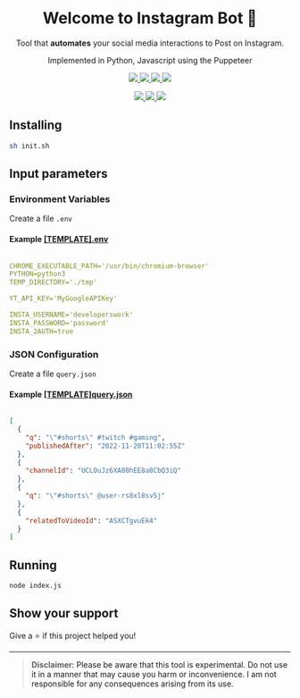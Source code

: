 <h1 align="center">Welcome to Instagram Bot 👋</h1>
<p align="center">Tool that <b>automates</b> your social media interactions to Post on Instagram.</p>
<p align="center">Implemented in Python, Javascript using the Puppeteer<p>
<p align="center">
  <a href="https://github.com/developerswork/Instagram-Bot/blob/master/LICENSE" target="_blank">
    <img src="https://img.shields.io/badge/license-GPLv3-blue.svg?style=for-the-badge" target="_blank"/>
  </a>
  <a href="https://www.python.org/" target="_blank">
    <img src="https://img.shields.io/badge/built%20with-Python3-blue.svg?style=for-the-badge&logo=python" />
  </a>
  <a href="https://nodejs.org/en" target="_blank">
    <img src="https://img.shields.io/badge/built%20with-NodeJs-green.svg?style=for-the-badge&logo=javascript" />
  </a>
  <a href="https://github.com/puppeteer/puppeteer" target="_blank">
    <img src="https://img.shields.io/github/package-json/dependency-version/DevelopersWork/Instagram-Bot/puppeteer?filename=package.json&logo=puppeteer&style=for-the-badge" />
  </a>
</p>
<p align="center">
  <a href="#stars">
    <img src="https://img.shields.io/github/stars/developerswork/Instagram-Bot?style=social" />
  </a>
  <a href="#forks">
    <img src="https://img.shields.io/github/forks/developerswork/Instagram-Bot?style=social" />
  </a>
  <a href="#watchers">
    <img src="https://img.shields.io/github/watchers/developerswork/Instagram-Bot?style=social" />
  </a>
</p>

## Installing

```sh
sh init.sh
```

## Input parameters

### Environment Variables
Create a file `.env`
#### Example [[TEMPLATE].env](https://raw.githubusercontent.com/DevelopersWork/Instagram-Bot/master/%5BTEMPLATE%5D.env?token=GHSAT0AAAAAABXUHCQEUDIHP7OHA7X7BRHUY32LHVQ)
```yaml

CHROME_EXECUTABLE_PATH='/usr/bin/chromium-browser'
PYTHON=python3
TEMP_DIRECTORY='./tmp'

YT_API_KEY='MyGoogleAPIKey'

INSTA_USERNAME='developerswork'
INSTA_PASSWORD='password'
INSTA_2AUTH=true

```

### JSON Configuration
Create a file `query.json`
#### Example [[TEMPLATE]query.json](https://raw.githubusercontent.com/DevelopersWork/Instagram-Bot/master/%5BTEMPLATE%5Dquery.json?token=GHSAT0AAAAAABXUHCQFFCB4BOMPUIVR73VGY32LOOQ)
```json

[
  {
    "q": "\"#shorts\" #twitch #gaming",
    "publishedAfter": "2022-11-20T11:02:55Z"
  },
  {
    "channelId": "UCLOuJz6XA80hEE8a8CbQ3iQ"
  },
  {
    "q": "\"#shorts\" @user-rs8xl8sv5j"
  },
  {
    "relatedToVideoId": "ASXCTgvuEk4"
  }
]

```

## Running

```sh
node index.js
```

## Show your support

Give a ⭐️ if this project helped you!

***

> **Disclaimer**<a name="disclaimer" />: Please be aware that this tool is experimental. Do not use it in a manner that may cause you harm or inconvenience. I am not responsible for any consequences arising from its use.